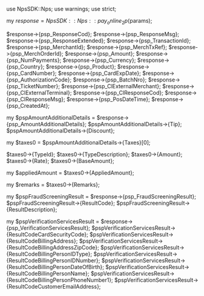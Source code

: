 use NpsSDK::Nps;
use warnings;
use strict;

my $response = NpsSDK::Nps::pay_online_2p($params);

$response->{psp_ResponseCod};
$response->{psp_ResponseMsg};
$response->{psp_ResponseExtended};
$response->{psp_TransactionId};
$response->{psp_MerchantId};
$response->{psp_MerchTxRef};
$response->{psp_MerchOrderId};
$response->{psp_Amount};
$response->{psp_NumPayments};
$response->{psp_Currency};
$response->{psp_Country};
$response->{psp_Product};
$response->{psp_CardNumber};
$response->{psp_CardExpDate};
$response->{psp_AuthorizationCode};
$response->{psp_BatchNro};
$response->{psp_TicketNumber};
$response->{psp_ClExternalMerchant};
$response->{psp_ClExternalTerminal};
$response->{psp_ClResponseCod};
$response->{psp_ClResponseMsg};
$response->{psp_PosDateTime};
$response->{psp_CreatedAt};

my $pspAmountAdditionalDetails = $response->{psp_AmountAdditionalDetails};
$pspAmountAdditionalDetails->{Tip};
$pspAmountAdditionalDetails->{Discount};

my $taxes0 = $pspAmountAdditionalDetails->{Taxes}[0];

$taxes0->{TypeId};
$taxes0->{TypeDescription};
$taxes0->{Amount};
$taxes0->{Rate};
$taxes0->{BaseAmount};

my $appliedAmount = $taxes0->{AppliedAmount};

my $remarks = $taxes0->{Remarks};


my $pspFraudScreeningResult = $response->{psp_FraudScreeningResult};
$pspFraudScreeningResult->{ResultCode};
$pspFraudScreeningResult->{ResultDescription};

my $pspVerificationServicesResult = $response->{psp_VerificationServicesResult};
$pspVerificationServicesResult->{ResultCodeCardSecurityCode};
$pspVerificationServicesResult->{ResultCodeBillingAddress};
$pspVerificationServicesResult->{ResultCodeBillingAddressZipCode};
$pspVerificationServicesResult->{ResultCodeBillingPersonIDType};
$pspVerificationServicesResult->{ResultCodeBillingPersonIDNumber};
$pspVerificationServicesResult->{ResultCodeBillingPersonDateOfBirth};
$pspVerificationServicesResult->{ResultCodeBillingPersonName};
$pspVerificationServicesResult->{ResultCodeBillingPersonPhoneNumber1};
$pspVerificationServicesResult->{ResultCodeCustomerEmailAddress};
